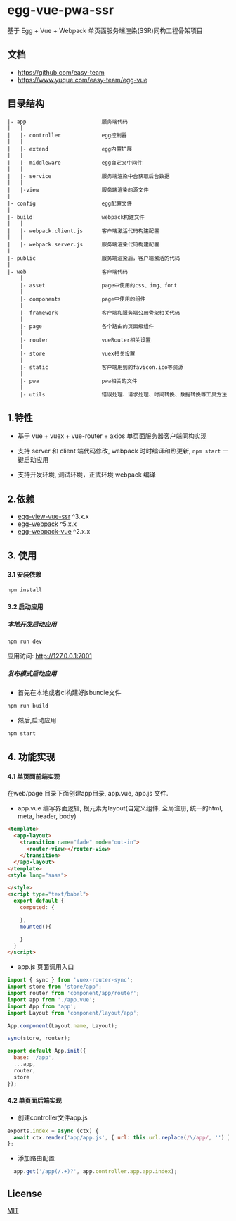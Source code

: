 # egg-vue-pwa-ssr

基于 Egg + Vue + Webpack 单页面服务端渲染(SSR)同构工程骨架项目


## 文档

- https://github.com/easy-team
- https://www.yuque.com/easy-team/egg-vue


## 目录结构

```
|- app                        服务端代码
|   |
|   |- controller             egg控制器
|   |
|   |- extend                 egg内置扩展
|   |
|   |- middleware             egg自定义中间件
|   |
|   |- service                服务端渲染中台获取后台数据
|   |
|   |-view                    服务端渲染的源文件
|
|- config                     egg配置文件
|
|- build                      webpack构建文件
|   |
|   |- webpack.client.js      客户端激活代码构建配置
|   |
|   |- webpack.server.js      服务端渲染代码构建配置
|
|- public                     服务端渲染后，客户端激活的代码
|
|- web                        客户端代码
    |
    |- asset                  page中使用的css、img、font
    |
    |- components             page中使用的组件           
    |
    |- framework              客户端和服务端公用骨架相关代码
    |
    |- page                   各个路由的页面级组件
    |
    |- router                 vueRouter相关设置
    |
    |- store                  vuex相关设置
    |
    |- static                 客户端用到的favicon.ico等资源
    |
    |- pwa                    pwa相关的文件
    |
    |- utils                  错误处理、请求处理、时间转换、数据转换等工具方法

```


## 1.特性

- 基于 vue + vuex + vue-router + axios 单页面服务器客户端同构实现

- 支持 server 和 client 端代码修改, webpack 时时编译和热更新, `npm start` 一键启动应用

- 支持开发环境, 测试环境，正式环境 webpack 编译
 

## 2.依赖

- [egg-view-vue-ssr](https://github.com/easy-team/egg-view-vue-ssr) ^3.x.x
- [egg-webpack](https://github.com/easy-team/egg-webpack) ^5.x.x
- [egg-webpack-vue](https://github.com/easy-team/egg-webpack-vue) ^2.x.x


## 3. 使用

#### 3.1 安装依赖

```bash
npm install
```


#### 3.2 启动应用

##### 本地开发启动应用

```bash
npm run dev
```

应用访问: http://127.0.0.1:7001

##### 发布模式启动应用

- 首先在本地或者ci构建好jsbundle文件

```bash
npm run build 
```

- 然后,启动应用

```bash
npm start 
```

## 4. 功能实现

#### 4.1 单页面前端实现

在web/page 目录下面创建app目录, app.vue, app.js 文件.

- app.vue 编写界面逻辑, 根元素为layout(自定义组件, 全局注册, 统一的html, meta, header, body)

```html
<template>
  <app-layout>
    <transition name="fade" mode="out-in">
      <router-view></router-view>
    </transition>
  </app-layout>
</template>
<style lang="sass">

</style>
<script type="text/babel">
  export default {
    computed: {

    },
    mounted(){

    }
  }
</script>
```

- app.js 页面调用入口

```javascript
import { sync } from 'vuex-router-sync';
import store from 'store/app';
import router from 'component/app/router';
import app from './app.vue';
import App from 'app';
import Layout from 'component/layout/app';

App.component(Layout.name, Layout);

sync(store, router);

export default App.init({
  base: '/app',
  ...app,
  router,
  store
});

```

#### 4.2 单页面后端实现

- 创建controller文件app.js

```javascript
exports.index = async (ctx) {
  await ctx.render('app/app.js', { url: this.url.replace(/\/app/, '') });
};
```

- 添加路由配置

```javascript
  app.get('/app(/.+)?', app.controller.app.app.index);
```


## License

[MIT](LICENSE)
